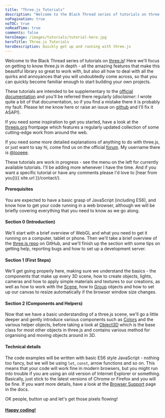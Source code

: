```yaml
---
title: "Three.js Tutorials"
description: "Welcome to the Black Thread series of tutorials on three.js! In this tutorial series we'll focus on getting to know three.js in depth, fast"
noPagination: true
noTOC: true
noReadTime: true
comments: false
heroImage: /images/tutorials/tutorial-hero.jpg
heroTitle: Three.js Tutorials
heroDescription: Quickly get up and running with three.js
---
```


Welcome to the Black Thread series of tutorials on [three.js](https://threejs.org/)! Here we'll focus on getting to know three.js in depth - all the amazing features that make this beautiful library so great to work with, but also all how to deal with all the quirks and annoyances that you will undoubtedly come across, so that you can quickly become familiar enough to start building your own projects.

These tutorials are intended to be supplementary to the [official documentation](https://threejs.org/docs/) and you'll be referred there regularly (_disclaimer_: I wrote quite a bit of that documentation, so if you find a mistake there it is probably my fault. Please let me know here or raise an issue on [github](https://github.com/mrdoob/three.js/issues/) and I'll fix it ASAP!).

If you need some inspiration to get you started, have a look at the [threejs.org](https://threejs.org/) frontpage which features a regularly updated collection of some cutting-edge work from around the web.

If you need some more detailed explanations of anything to do with three.js, or just want to say hi, come find us on the official [forum](https://discourse.threejs.org/). My username there is [@looeee](https://discourse.threejs.org/u/looeee/).

These tutorials are work in progress - see the menu on the left for currently available tutorials. I'll be adding more whenever I have the time. And if you want a specific tutorial or have any comments please I'd love to [hear from you]({{ site.url }}/contact/).

#### Prerequisites

You are expected to have a basic grasp of JavaScript (including ES6), and know how to get your code running in a web browser, although we will be briefly covering everything that you need to know as we go along.

#### Section 0 (Introduction)

We'll start with a brief overview of WebGL and what you need to get it running on a computer, tablet or phone. Then we'll take a brief overview of the [three.js repo](https://github.com/mrdoob/three.js) on GitHub, and we'll finish up the section with some tips on getting help, reporting bugs and how to set up a development server.

#### Section 1 (First Steps)

We'll get going properly here, making sure we understand the basics - the components that make up every 3D scene, how to create objects, lights, cameras and how to apply simple materials and textures to our creations, as well as how to work with the [Scene](https://threejs.org/docs/#api/scenes/Scene), how to [Group](https://threejs.org/docs/#api/objects/Group) objects and how to set up our canvas to resize automatically if the browser window size changes.

#### Section 2 (Components and Helpers)

Now that we have a basic understanding of a three.js scene, we'll go a little deeper and gently introduce various components such as [Colors](https://threejs.org/docs/#api/math/Color) and the various helper objects, before taking a look at [Object3D](https://threejs.org/docs/#api/core/Object3D) which is the base class for most other objects in three.js and contains various method for organising and moving objects around in 3D.

#### Technical details

The code examples will be written with basic ES6 style JavaScript - nothing too fancy, but we will be using `let`, `const`, arrow functions and so on. This means that your code will work fine in modern browsers, but you might run into trouble if you are using an old version of Internet Explorer or something. Basically, just stick to the latest versions of Chrome or Firefox and you will be fine. If you want more details, have a look at the [Browser Support](https://threejs.org/docs/#manual/introduction/Browser-support) page in the docs.

OK people, button up and let's get those pixels flowing!

#### [Happy coding!](/tutorials/0-0-requirements/)
